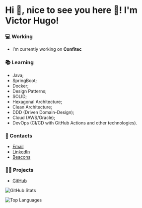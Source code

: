 # Hi 👋, nice to see you here 👀! I'm Victor Hugo!

### 💻 Working
- I’m currently working on **Confitec**

### 📚 Learning
- Java;
- SpringBoot;
- Docker;
- Design Patterns;
- SOLID;
- Hexagonal Architecture;
- Clean Architecture;
- DDD (Driven Domain-Design);
- Cloud (AWS/Oracle);
- DevOps (CI/CD with GitHub Actions and other technologies).

### 📩 Contacts
- [Email](mailto:contato.arrudavictor@gmail.com)
- [LinkedIn](https://www.linkedin.com/in/victorhugodev)
- [Beacons](https://beacons.ai/tor_hugo)

### 👨‍💻 Projects
- [GitHub](https://github.com/TorHugo)

![GitHub Stats](https://github-readme-stats.vercel.app/api?username=torhugo&show_icons=true&theme=dark&include_all_commits=true&count_private=true)

![Top Languages](https://github-readme-stats.vercel.app/api/top-langs/?username=torhugo&layout=compact&langs_count=7&theme=dark)